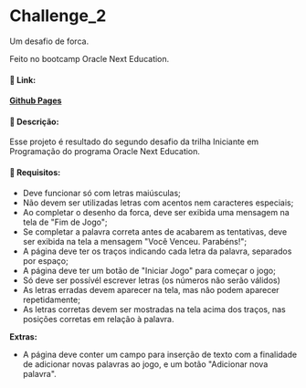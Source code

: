 # Challenge_2
Um desafio de forca.

Feito no bootcamp Oracle Next Education.

#### :sparkler: Link:

#### [Github Pages](https://marcelodopradoaugusto.github.io/Challenge_2/)


#### :scroll: Descrição:

Esse projeto é  resultado do segundo desafio da trilha Iniciante em Programação do programa Oracle Next Education.   

#### :dart: Requisitos:

- Deve funcionar só com letras maiúsculas;
- Não devem ser utilizadas letras com acentos nem caracteres especiais;
- Ao completar o desenho da forca, deve ser exibida uma mensagem na tela de "Fim de Jogo";
- Se completar a palavra correta antes de acabarem as tentativas, deve ser exibida na tela a mensagem "Você Venceu. Parabéns!";
- A página deve ter os traços indicando cada letra da palavra, separados por espaço;
- A página deve ter um botão de "Iniciar Jogo" para começar o jogo;
- Só deve ser possívél escrever letras (os números não serão válidos)
- As letras erradas devem aparecer na tela, mas não podem aparecer repetidamente;
- As letras corretas devem ser mostradas na tela acima dos traços, nas posições corretas em relação à palavra.

**Extras:**

- A página deve conter um campo para inserção de texto com a finalidade de adicionar novas palavras ao jogo, e um botão "Adicionar nova palavra". 
